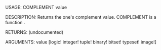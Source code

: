 USAGE:
     COMPLEMENT value 

DESCRIPTION:
     Returns the one's complement value.
     COMPLEMENT is a function .

RETURNS:
    (undocumented)

ARGUMENTS:
    value [logic! integer! tuple! binary! bitset! typeset! image!]

